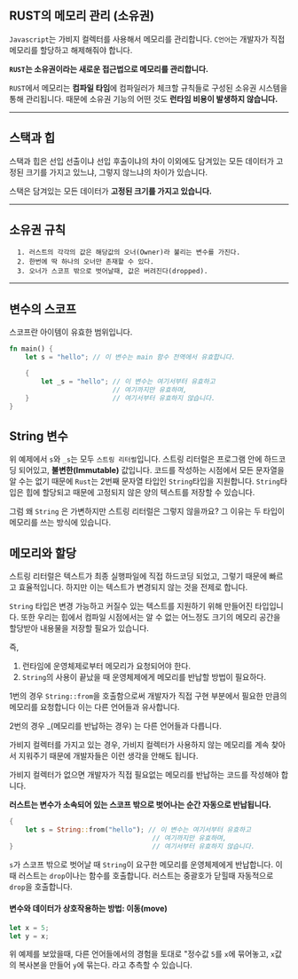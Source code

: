 ## RUST의 메모리 관리 (소유권)
`Javascript`는 가비지 컬렉터를 사용해서 메모리를 관리합니다.
`C언어`는 개발자가 직접 메모리를 할당하고 해제해줘야 합니다.

**`RUST`는 소유권이라는 새로운 접근법으로 메모리를 관리합니다.**

`RUST`에서 메모리는 **컴파일 타임**에 컴파일러가 체크할 규칙들로 구성된 소유권 시스템을 통해 관리됩니다.
때문에 소유권 기능의 어떤 것도 **런타임 비용이 발생하지 않습니다.**

---
## 스택과 힙
스택과 힙은 선입 선출이냐 선입 후출이냐의 차이 이외에도 담겨있는 모든 데이터가 고정된 크기를 가지고 있느냐, 그렇지 않느냐의 차이가 있습니다.

스택은 담겨있는 모든 데이터가 **고정된 크기를 가지고 있습니다.**

---
## 소유권 규칙
```
  1. 러스트의 각각의 값은 해당값의 오너(Owner)라 불리는 변수를 가진다.
  2. 한번에 딱 하나의 오너만 존재할 수 있다.
  3. 오너가 스코프 밖으로 벗어날때, 값은 버려진다(dropped).
```

---
## 변수의 스코프

스코프란 아이템이 유효한 범위입니다.

```rust
fn main() {
    let s = "hello"; // 이 변수는 main 함수 전역에서 유효합니다.

    {
        let _s = "hello"; // 이 변수는 여기서부터 유효하고
                          // 여기까지만 유효하며,
    }                     // 여기서부터 유효하지 않습니다.
}
```

## String 변수
위 예제에서 `s`와 `_s`는 모두 `스트링 리터럴`입니다. 스트링 리터럴은 프로그램 안에 하드코딩 되어있고, **불변한(Immutable)** 값입니다. 코드를 작성하는 시점에서 모든 문자열을 알 수는 없기 때문에 `Rust`는 2번째 문자열 타입인 `String`타입을 지원합니다. `String`타입은 힙에 할당되고 때문에 고정되지 않은 양의 텍스트를 저장할 수 있습니다.

그럼 왜 `String` 은 가변하지만 스트링 리터럴은 그렇지 않을까요? 그 이유는 두 타입이 메모리를 쓰는 방식에 있습니다.

## 메모리와 할당
스트링 리터럴은 텍스트가 최종 실행파일에 직접 하드코딩 되었고, 그렇기 때문에 빠르고 효율적입니다. 하지만 이는 텍스트가 변경되지 않는 것을 전제로 합니다.

`String` 타입은 변경 가능하고 커질수 있는 텍스트를 지원하기 위해 만들어진 타입입니다. 또한 우리는 힙에서 컴파일 시점에서는 알 수 없는 어느정도 크기의 메모리 공간을 할당받아 내용물을 저장할 필요가 있습니다.

즉,
1. 런타임에 운영체제로부터 메모리가 요청되어야 한다.
2. `String`의 사용이 끝났을 때 운영체제에게 메모리를 반납할 방법이 필요하다.

1번의 경우 `String::from`을 호출함으로써 개발자가 직접 구현 부분에서 필요한 만큼의 메모리를 요청합니다
이는 다른 언어들과 유사합니다.

2번의 경우 _(메모리를 반납하는 경우) 는 다른 언어들과 다릅니다.

가비지 컬렉터를 가지고 있는 경우, 가비지 컬렉터가 사용하지 않는 메모리를 계속 찾아서 지워주기 때문에 개발자들은 이런 생각을 안해도 됩니다.

가비지 컬렉터가 없으면 개발자가 직접 필요없는 메모리를 반납하는 코드를 작성해야 합니다. 

**러스트는 변수가 소속되어 있는 스코프 밖으로 벗어나는 순간 자동으로 반납됩니다.**

```rust
{
    let s = String::from("hello"); // 이 변수는 여기서부터 유효하고
                                    // 여기까지만 유효하며,
}                                   // 여기서부터 유효하지 않습니다.
```

`s`가 스코프 밖으로 벗어날 때 `String`이 요구한 메모리를 운영체제에게 반납합니다. 이 때 러스트는 `drop`이나는 함수를 호출합니다. 러스트는 중괄호가 닫힐때 자동적으로 `drop`을 호출합니다.

#### 변수와 데이터가 상호작용하는 방법: 이동(move)
```rust
let x = 5;
let y = x;
```
위 예제를 보았을때, 다른 언어들에서의 경험을 토대로 "정수값 `5`를 `x`에 묶어놓고, `x`값의 복사본을 만들어 `y`에 묶는다. 라고 추측할 수 있습니다. 